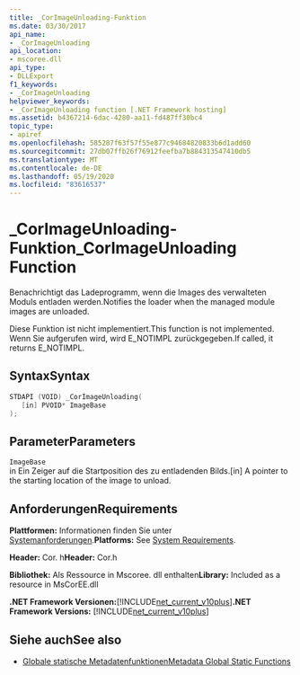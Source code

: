 ```yaml
---
title: _CorImageUnloading-Funktion
ms.date: 03/30/2017
api_name:
- _CorImageUnloading
api_location:
- mscoree.dll
api_type:
- DLLExport
f1_keywords:
- _CorImageUnloading
helpviewer_keywords:
- _CorImageUnloading function [.NET Framework hosting]
ms.assetid: b4367214-6dac-4280-aa11-fd487ff30bc4
topic_type:
- apiref
ms.openlocfilehash: 585287f63f57f55e877c94684820833b6d1add60
ms.sourcegitcommit: 27db07ffb26f76912feefba7b884313547410db5
ms.translationtype: MT
ms.contentlocale: de-DE
ms.lasthandoff: 05/19/2020
ms.locfileid: "83616537"
---
```

# <a name="_corimageunloading-function"></a><span data-ttu-id="e3efb-102">_CorImageUnloading-Funktion</span><span class="sxs-lookup"><span data-stu-id="e3efb-102">_CorImageUnloading Function</span></span>
<span data-ttu-id="e3efb-103">Benachrichtigt das Ladeprogramm, wenn die Images des verwalteten Moduls entladen werden.</span><span class="sxs-lookup"><span data-stu-id="e3efb-103">Notifies the loader when the managed module images are unloaded.</span></span>  
  
 <span data-ttu-id="e3efb-104">Diese Funktion ist nicht implementiert.</span><span class="sxs-lookup"><span data-stu-id="e3efb-104">This function is not implemented.</span></span> <span data-ttu-id="e3efb-105">Wenn Sie aufgerufen wird, wird E_NOTIMPL zurückgegeben.</span><span class="sxs-lookup"><span data-stu-id="e3efb-105">If called, it returns E_NOTIMPL.</span></span>  
  
## <a name="syntax"></a><span data-ttu-id="e3efb-106">Syntax</span><span class="sxs-lookup"><span data-stu-id="e3efb-106">Syntax</span></span>  
  
```cpp  
STDAPI (VOID) _CorImageUnloading(
   [in] PVOID* ImageBase  
);  
```  
  
## <a name="parameters"></a><span data-ttu-id="e3efb-107">Parameter</span><span class="sxs-lookup"><span data-stu-id="e3efb-107">Parameters</span></span>  
 `ImageBase`  
 <span data-ttu-id="e3efb-108">in Ein Zeiger auf die Startposition des zu entladenden Bilds.</span><span class="sxs-lookup"><span data-stu-id="e3efb-108">[in] A pointer to the starting location of the image to unload.</span></span>  
  
## <a name="requirements"></a><span data-ttu-id="e3efb-109">Anforderungen</span><span class="sxs-lookup"><span data-stu-id="e3efb-109">Requirements</span></span>  
 <span data-ttu-id="e3efb-110">**Plattformen:** Informationen finden Sie unter [Systemanforderungen](../../get-started/system-requirements.md).</span><span class="sxs-lookup"><span data-stu-id="e3efb-110">**Platforms:** See [System Requirements](../../get-started/system-requirements.md).</span></span>  
  
 <span data-ttu-id="e3efb-111">**Header:** Cor. h</span><span class="sxs-lookup"><span data-stu-id="e3efb-111">**Header:** Cor.h</span></span>  
  
 <span data-ttu-id="e3efb-112">**Bibliothek:** Als Ressource in Mscoree. dll enthalten</span><span class="sxs-lookup"><span data-stu-id="e3efb-112">**Library:** Included as a resource in MsCorEE.dll</span></span>  
  
 <span data-ttu-id="e3efb-113">**.NET Framework Versionen:**[!INCLUDE[net_current_v10plus](../../../../includes/net-current-v10plus-md.md)]</span><span class="sxs-lookup"><span data-stu-id="e3efb-113">**.NET Framework Versions:** [!INCLUDE[net_current_v10plus](../../../../includes/net-current-v10plus-md.md)]</span></span>  
  
## <a name="see-also"></a><span data-ttu-id="e3efb-114">Siehe auch</span><span class="sxs-lookup"><span data-stu-id="e3efb-114">See also</span></span>

- [<span data-ttu-id="e3efb-115">Globale statische Metadatenfunktionen</span><span class="sxs-lookup"><span data-stu-id="e3efb-115">Metadata Global Static Functions</span></span>](../metadata/metadata-global-static-functions.md)
